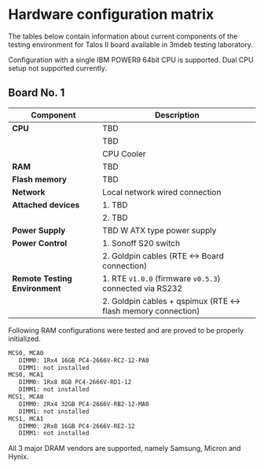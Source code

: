 # Hardware configuration matrix

The tables below contain information about current components of the testing
environment for Talos II board available in 3mdeb testing laboratory.

Configuration with a single IBM POWER9 64bit CPU is supported.
Dual CPU setup not supported currently.

## Board No. 1

| Component                      | Description                                                   |
|--------------------------------|---------------------------------------------------------------|
| **CPU**                        | TBD                                                           |
|                                | TBD                                                           |
|                                | CPU Cooler                                                    |
| **RAM**                        | TBD                                                           |
| **Flash memory**               | TBD                                                           |
| **Network**                    | Local network wired connection                                | 
| **Attached devices**           | 1. TBD                                                        |
|                                | 2. TBD                                                        |
| **Power Supply**               | TBD W ATX type power supply                                   |
| **Power Control**              | 1. Sonoff S20 switch                                          |
|                                | 2. Goldpin cables (RTE <-> Board connection)                  |
| **Remote Testing Environment** | 1. RTE `v1.0.0` (firmware `v0.5.3`) connected via RS232       |
|                                | 2. Goldpin cables + qspimux (RTE <-> flash memory connection) |

Following RAM configurations were tested and are proved to be properly
initialized.


```bash
MCS0, MCA0
   DIMM0: 1Rx4 16GB PC4-2666V-RC2-12-PA0
   DIMM1: not installed
MCS0, MCA1
   DIMM0: 1Rx8 8GB PC4-2666V-RD1-12
   DIMM1: not installed
MCS1, MCA0
   DIMM0: 2Rx4 32GB PC4-2666V-RB2-12-MA0
   DIMM1: not installed
MCS1, MCA1
   DIMM0: 2Rx8 16GB PC4-2666V-RE2-12
   DIMM1: not installed
```

All 3 major DRAM vendors are supported, namely Samsung, Micron and Hynix.
